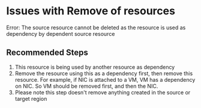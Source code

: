 <properties
  pagetitle="Issues with Remove of resources"
  service=""
  resource=""
  ms.author="prkazasr"
  selfhelptype="Generic"
  supporttopicids="32746781"
  productpesids="17321"
  cloudenvironments="public"
  articleid="8e4b50d3-aa85-4c1e-8565-4717ae6e944b"
  ownershipid="Compute_AzureMigrate" />
# Issues with Remove of resources

Error: The source resource cannot be deleted as the resource is used as dependency by dependent source resource

## **Recommended Steps**

1. This resource is being used by another resource as dependency 
2. Remove the resource using this as a dependency first, then remove this resource. For example, if NIC is attached to a VM, VM has a dependency on NIC. So VM should be removed first, and then the NIC.
3. Please note this step doesn't remove anything created in the source or target region

